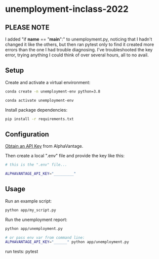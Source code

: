 # unemployment-inclass-2022

## PLEASE NOTE
I added "if __name__ == "__main__":" to unemployment.py, noticing that I hadn't changed it like the others, but then ran pytest only to find it created more errors than the one I had trouble diagnosing. I've troubleshooted the key error, trying anything I could think of over several hours, all to no avail.

## Setup


Create and activate a virtual environment:

```sh
conda create -n unemployment-env python=3.8

conda activate unemployment-env
```

Install package dependencies:

```sh
pip install -r requirements.txt
```

## Configuration


[Obtain an API Key](https://www.alphavantage.co/support/#api-key) from AlphaVantage.

Then create a local ".env" file and provide the key like this:

```sh
# this is the ".env" file...

ALPHAVANTAGE_API_KEY="_________"
```


## Usage

Run an example script:

```sh
python app/my_script.py
```

Run the unemployment report:

```sh
python app/unemployment.py

# or pass env var from command line:
ALPHAVANTAGE_API_KEY="______" python app/unemployment.py
```


run tests:
pytest